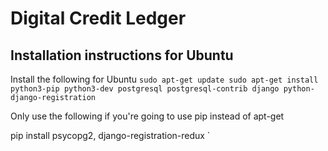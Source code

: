 # Digital Credit Ledger
## Installation instructions for Ubuntu
Install the following for Ubuntu
`
sudo apt-get update
sudo apt-get install python3-pip python3-dev postgresql postgresql-contrib django python-django-registration
`

Only use the following if you're going to use pip instead of apt-get

pip install psycopg2, django-registration-redux
`
